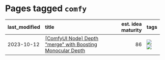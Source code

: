 # Pages tagged `comfy`

|last_modified|title|est. idea maturity|tags
|:---|:---|---:|:---|
|2023-10-12|[[ComfyUI Node] Depth "merge" with Boosting Monocular Depth](../comfy_bmd.md)|86|[![](https://img.shields.io/badge/tag-comfy-926797)](../tags/comfy.md) [![](https://img.shields.io/badge/tag-tooling-77485f)](../tags/tooling.md)|
